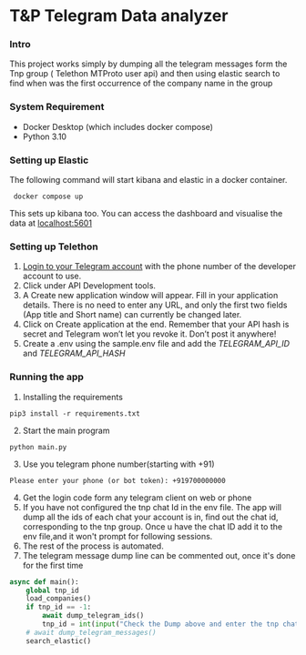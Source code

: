
# T&P Telegram Data analyzer 

### Intro 

This project works simply by dumping all the telegram messages form the Tnp group ( Telethon MTProto user api) and 
then using elastic search to find when was the first occurrence of the company name in the group

### System Requirement 

* Docker Desktop (which includes docker compose)
* Python 3.10


### Setting up Elastic 

The following command will start kibana and elastic in a docker container.

```shell
 docker compose up
```
This sets up kibana too. You can access the dashboard and visualise the data at [localhost:5601](http://localhost:5601)


### Setting up Telethon 

1. [Login to your Telegram account](https://my.telegram.org/) with the phone number of the developer account to use.
2. Click under API Development tools.
3. A Create new application window will appear. Fill in your application details. There is no need to enter any URL, and only the first two fields (App title and Short name) can currently be changed later.
4. Click on Create application at the end. Remember that your API hash is secret and Telegram won’t let you revoke it. Don’t post it anywhere!
5. Create a .env using the sample.env file and add the _TELEGRAM_API_ID_ and _TELEGRAM_API_HASH_


### Running the app

1. Installing the requirements
 ```shell
pip3 install -r requirements.txt
```
2. Start the main program
```shell
python main.py
```
3. Use you telegram phone number(starting with +91)
```shell
Please enter your phone (or bot token): +919700000000
```
4. Get the login code form any telegram client on web or phone
5. If you have not configured the tnp chat Id in the env file. The app will dump all the ids of each chat your account is in, find out the chat id, corresponding 
to the tnp group. Once u have the chat ID add it to the env file,and it won't prompt for following sessions.
6. The rest of the process is automated.
7. The telegram message dump line can be commented out, once it's done for the first time
```python
async def main():
    global tnp_id
    load_companies()
    if tnp_id == -1:
        await dump_telegram_ids()
        tnp_id = int(input("Check the Dump above and enter the tnp chat id : "))
    # await dump_telegram_messages()
    search_elastic()
```


